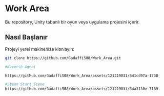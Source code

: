 # Work Area

Bu repository, Unity tabanlı bir oyun veya uygulama projesini içerir.

## Nasıl Başlanır

Projeyi yerel makinenize klonlayın:

```bash
git clone https://github.com/Gadaffi508/Work_Area.git

#Navmesh Agent

https://github.com/Gadaffi508/Work_Area/assets/121219831/641cd97a-1738-4be3-8403-1636589fabdf

#Steam Start Scene
https://github.com/Gadaffi508/Work_Area/assets/121219831/34a3130e-7169-4736-88c6-a4fe967cae5c

